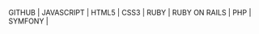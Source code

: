 GITHUB | 
JAVASCRIPT | 
HTML5 | 
CSS3 | 
RUBY | 
RUBY ON RAILS | 
PHP | 
SYMFONY | 






































